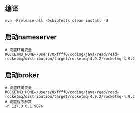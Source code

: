 ## 编译

```shell
mvn -Prelease-all -DskipTests clean install -U
```

## 启动nameserver

```properties
# 设置环境变量
ROCKETMQ_HOME=/Users/0xffff0/coding/java/read/read-rocketmq/distribution/target/rocketmq-4.9.2/rocketmq-4.9.2
```

## 启动broker

```properties
# 设置环境变量
ROCKETMQ_HOME=/Users/0xffff0/coding/java/read/read-rocketmq/distribution/target/rocketmq-4.9.2/rocketmq-4.9.2
# 设置程序参数
-n 127.0.0.1:9876
```

